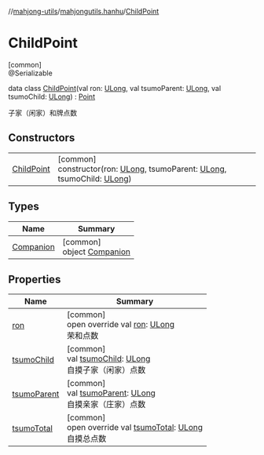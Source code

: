 //[mahjong-utils](../../../index.md)/[mahjongutils.hanhu](../index.md)/[ChildPoint](index.md)

# ChildPoint

[common]\
@Serializable

data class [ChildPoint](index.md)(val ron: [ULong](https://kotlinlang.org/api/latest/jvm/stdlib/kotlin-stdlib/kotlin/-u-long/index.html), val tsumoParent: [ULong](https://kotlinlang.org/api/latest/jvm/stdlib/kotlin-stdlib/kotlin/-u-long/index.html), val tsumoChild: [ULong](https://kotlinlang.org/api/latest/jvm/stdlib/kotlin-stdlib/kotlin/-u-long/index.html)) : [Point](../-point/index.md)

子家（闲家）和牌点数

## Constructors

| | |
|---|---|
| [ChildPoint](-child-point.md) | [common]<br>constructor(ron: [ULong](https://kotlinlang.org/api/latest/jvm/stdlib/kotlin-stdlib/kotlin/-u-long/index.html), tsumoParent: [ULong](https://kotlinlang.org/api/latest/jvm/stdlib/kotlin-stdlib/kotlin/-u-long/index.html), tsumoChild: [ULong](https://kotlinlang.org/api/latest/jvm/stdlib/kotlin-stdlib/kotlin/-u-long/index.html)) |

## Types

| Name | Summary |
|---|---|
| [Companion](-companion/index.md) | [common]<br>object [Companion](-companion/index.md) |

## Properties

| Name | Summary |
|---|---|
| [ron](ron.md) | [common]<br>open override val [ron](ron.md): [ULong](https://kotlinlang.org/api/latest/jvm/stdlib/kotlin-stdlib/kotlin/-u-long/index.html)<br>荣和点数 |
| [tsumoChild](tsumo-child.md) | [common]<br>val [tsumoChild](tsumo-child.md): [ULong](https://kotlinlang.org/api/latest/jvm/stdlib/kotlin-stdlib/kotlin/-u-long/index.html)<br>自摸子家（闲家）点数 |
| [tsumoParent](tsumo-parent.md) | [common]<br>val [tsumoParent](tsumo-parent.md): [ULong](https://kotlinlang.org/api/latest/jvm/stdlib/kotlin-stdlib/kotlin/-u-long/index.html)<br>自摸亲家（庄家）点数 |
| [tsumoTotal](tsumo-total.md) | [common]<br>open override val [tsumoTotal](tsumo-total.md): [ULong](https://kotlinlang.org/api/latest/jvm/stdlib/kotlin-stdlib/kotlin/-u-long/index.html)<br>自摸总点数 |

